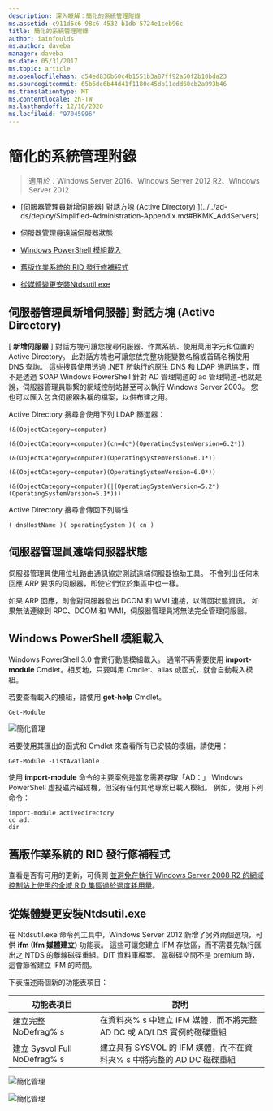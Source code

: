 ```yaml
---
description: 深入瞭解：簡化的系統管理附錄
ms.assetid: c911d6c6-98c6-4532-b1db-5724e1ceb96c
title: 簡化的系統管理附錄
author: iainfoulds
ms.author: daveba
manager: daveba
ms.date: 05/31/2017
ms.topic: article
ms.openlocfilehash: d54ed836b60c4b1551b3a87ff92a50f2b10bda23
ms.sourcegitcommit: 65b6de6b44d41f1180c45db11cdd60cb2a093b46
ms.translationtype: MT
ms.contentlocale: zh-TW
ms.lasthandoff: 12/10/2020
ms.locfileid: "97045996"
---
```

# <a name="simplified-administration-appendix"></a>簡化的系統管理附錄

>適用於：Windows Server 2016、Windows Server 2012 R2、Windows Server 2012

-   [伺服器管理員新增伺服器] 對話方塊 (Active Directory) ](../../ad-ds/deploy/Simplified-Administration-Appendix.md#BKMK_AddServers)

-   [伺服器管理員遠端伺服器狀態](../../ad-ds/deploy/Simplified-Administration-Appendix.md#BKMK_ServerMgrStatus)

-   [Windows PowerShell 模組載入](../../ad-ds/deploy/Simplified-Administration-Appendix.md#BKMK_PSLoadModule)

-   [舊版作業系統的 RID 發行修補程式](../../ad-ds/deploy/Simplified-Administration-Appendix.md#BKMK_Rid)

-   [ 從媒體變更安裝Ntdsutil.exe](../../ad-ds/deploy/Simplified-Administration-Appendix.md#BKMK_IFM)

## <a name="server-manager-add-servers-dialog-active-directory"></a><a name="BKMK_AddServers"></a>伺服器管理員新增伺服器] 對話方塊 (Active Directory) 

[ **新增伺服器** ] 對話方塊可讓您搜尋伺服器、作業系統、使用萬用字元和位置的 Active Directory。 此對話方塊也可讓您依完整功能變數名稱或首碼名稱使用 DNS 查詢。 這些搜尋使用透過 .NET 所執行的原生 DNS 和 LDAP 通訊協定，而不是透過 SOAP Windows PowerShell 針對 AD 管理閘道的 ad 管理閘道-也就是說，伺服器管理員聯繫的網域控制站甚至可以執行 Windows Server 2003。 您也可以匯入包含伺服器名稱的檔案，以供布建之用。

Active Directory 搜尋會使用下列 LDAP 篩選器：

```
(&(ObjectCategory=computer)

(&(ObjectCategory=computer)(cn=dc*)(OperatingSystemVersion=6.2*))

(&(ObjectCategory=computer)(OperatingSystemVersion=6.1*))

(&(ObjectCategory=computer)(OperatingSystemVersion=6.0*))

(&(ObjectCategory=computer)(|(OperatingSystemVersion=5.2*)(OperatingSystemVersion=5.1*)))

```

Active Directory 搜尋會傳回下列屬性：

```
( dnsHostName )( operatingSystem )( cn )

```

## <a name="server-manager-remote-server-status"></a><a name="BKMK_ServerMgrStatus"></a>伺服器管理員遠端伺服器狀態
伺服器管理員使用位址路由通訊協定測試遠端伺服器協助工具。 不會列出任何未回應 ARP 要求的伺服器，即使它們位於集區中也一樣。

如果 ARP 回應，則會對伺服器發出 DCOM 和 WMI 連接，以傳回狀態資訊。 如果無法連線到 RPC、DCOM 和 WMI，伺服器管理員將無法完全管理伺服器。

## <a name="windows-powershell-module-loading"></a><a name="BKMK_PSLoadModule"></a>Windows PowerShell 模組載入
Windows PowerShell 3.0 會實行動態模組載入。 通常不再需要使用 **import-module** Cmdlet。相反地，只要叫用 Cmdlet、alias 或函式，就會自動載入模組。

若要查看載入的模組，請使用 **get-help** Cmdlet。

```
Get-Module

```

![簡化管理](media/Simplified-Administration-Appendix/ADDS_PSGetModule.gif)

若要使用其匯出的函式和 Cmdlet 來查看所有已安裝的模組，請使用：

```
Get-Module -ListAvailable

```

使用 **import-module** 命令的主要案例是當您需要存取「AD：」 Windows PowerShell 虛擬磁片磁碟機，但沒有任何其他專案已載入模組。 例如，使用下列命令：

```
import-module activedirectory
cd ad:
dir

```

## <a name="rid-issuance-hotfixes-for-previous-operating-systems"></a><a name="BKMK_Rid"></a>舊版作業系統的 RID 發行修補程式
查看是否有可用的更新，可偵測 [並避免在執行 Windows Server 2008 R2 的網域控制站上使用的全域 RID 集區過於過度耗用量](https://support.microsoft.com/kb/2618669)。

## <a name="ntdsutilexe-install-from-media-changes"></a><a name="BKMK_IFM"></a> 從媒體變更安裝Ntdsutil.exe
在 Ntdsutil.exe 命令列工具中，Windows Server 2012 新增了另外兩個選項，可供 **ifm (Ifm 媒體建立)** 功能表。 這些可讓您建立 IFM 存放區，而不需要先執行匯出之 NTDS 的離線磁碟重組。DIT 資料庫檔案。 當磁碟空間不是 premium 時，這會節省建立 IFM 的時間。

下表描述兩個新的功能表項目：

|功能表項目|說明|
|--|--|
|建立完整 NoDefrag% s|在資料夾% s 中建立 IFM 媒體，而不將完整 AD DC 或 AD/LDS 實例的磁碟重組|
|建立 Sysvol Full NoDefrag% s|建立具有 SYSVOL 的 IFM 媒體，而不在資料夾% s 中將完整的 AD DC 磁碟重組|

![簡化管理](media/Simplified-Administration-Appendix/ADDS_PSIFM.png)

![簡化管理](media/Simplified-Administration-Appendix/ADDS_PSIFMComplete.gif)
